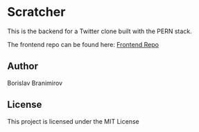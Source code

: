 # Scratcher
This is the backend for a Twitter clone built with the PERN stack.

The frontend repo can be found here: [Frontend Repo](https://github.com/BorislavBranimirov/scratcher-frontend)

## Author
Borislav Branimirov

## License
This project is licensed under the MIT License